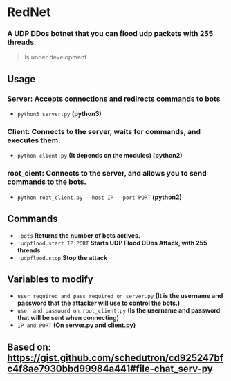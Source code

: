 # **RedNet**

### A UDP DDos botnet that you can flood udp packets with 255 threads.
> Is under development

## Usage

### Server: Accepts connections and redirects commands to bots
- ``` python3 server.py ``` **(python3)**

### Client: Connects to the server, waits for commands, and executes them.
- ``` python client.py ``` **(It depends on the modules) (python2)**

### root_cient: Connects to the server, and allows you to send commands to the bots.
- ``` python root_client.py --host IP --port PORT ``` **(python2)**

## Commands
- ``` !bots ``` **Returns the number of bots actives.**
- ``` !udpflood.start IP:PORT ``` **Starts UDP Flood DDos Attack, with 255 threads**
- ``` !udpflood.stop ``` **Stop the attack**

## Variables to modify
- ``` user_required and pass_required on server.py ``` **(It is the username and password that the attacker will use to control the bots.)**
- ``` user and password on root_client.py ``` **(Is the username and password that will be sent when connecting)**
- ``` IP and PORT ``` **(On server.py and client.py)**

## Based on: https://gist.github.com/schedutron/cd925247bfc4f8ae7930bbd99984a441#file-chat_serv-py

